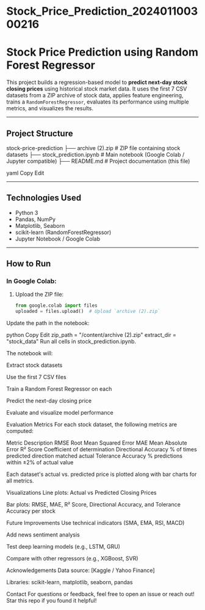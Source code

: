 # Stock_Price_Prediction_202401100300216
#  Stock Price Prediction using Random Forest Regressor

This project builds a regression-based model to **predict next-day stock closing prices** using historical stock market data. It uses the first 7 CSV datasets from a ZIP archive of stock data, applies feature engineering, trains a `RandomForestRegressor`, evaluates its performance using multiple metrics, and visualizes the results.

---

## Project Structure

 stock-price-prediction
├── archive (2).zip # ZIP file containing stock datasets
├── stock_prediction.ipynb # Main notebook (Google Colab / Jupyter compatible)
├── README.md # Project documentation (this file)

yaml
Copy
Edit

---

##  Technologies Used

- Python 3
- Pandas, NumPy
- Matplotlib, Seaborn
- scikit-learn (RandomForestRegressor)
- Jupyter Notebook / Google Colab

---

##  How to Run

### In Google Colab:

1. Upload the ZIP file:
   ```python
   from google.colab import files
   uploaded = files.upload()  # Upload `archive (2).zip`
Update the path in the notebook:

python
Copy
Edit
zip_path = "/content/archive (2).zip"
extract_dir = "stock_data"
Run all cells in stock_prediction.ipynb.

The notebook will:

Extract stock datasets

Use the first 7 CSV files

Train a Random Forest Regressor on each

Predict the next-day closing price

Evaluate and visualize model performance

 Evaluation Metrics
For each stock dataset, the following metrics are computed:

Metric	Description
RMSE	Root Mean Squared Error
MAE	Mean Absolute Error
R² Score	Coefficient of determination
Directional Accuracy	% of times predicted direction matched actual
Tolerance Accuracy	% predictions within ±2% of actual value

Each dataset's actual vs. predicted price is plotted along with bar charts for all metrics.

 Visualizations
Line plots: Actual vs Predicted Closing Prices

Bar plots: RMSE, MAE, R² Score, Directional Accuracy, and Tolerance Accuracy per stock

 Future Improvements
Use technical indicators (SMA, EMA, RSI, MACD)

Add news sentiment analysis

Test deep learning models (e.g., LSTM, GRU)

Compare with other regressors (e.g., XGBoost, SVR)

 Acknowledgements
Data source: [Kaggle / Yahoo Finance]

Libraries: scikit-learn, matplotlib, seaborn, pandas

Contact
For questions or feedback, feel free to open an issue or reach out!
Star this repo if you found it helpful!
